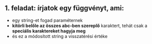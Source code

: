 ## 1. feladat: írjatok egy függvényt, ami:
- egy string-et fogad paraméternek
- **kitörli belőle az összes abc-ben szereplő** karaktert, tehát csak a **speciális karaktereket hagyja meg**
- és ez a módosított string a visszatérési értéke